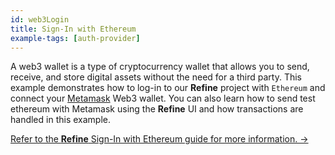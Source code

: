 ```yaml
---
id: web3Login
title: Sign-In with Ethereum
example-tags: [auth-provider]
---
```


A web3 wallet is a type of cryptocurrency wallet that allows you to send, receive, and store digital assets without the need for a third party. This example demonstrates how to log-in to our **Refine** project with `Ethereum` and connect your [Metamask](https://metamask.io/) Web3 wallet. You can also learn how to send test ethereum with Metamask using the **Refine** UI and how transactions are handled in this example.

[Refer to the **Refine** Sign-In with Ethereum guide for more information. →](/docs/advanced-tutorials/web3/ethereum-signin/)

<CodeSandboxExample path="with-web3" />
